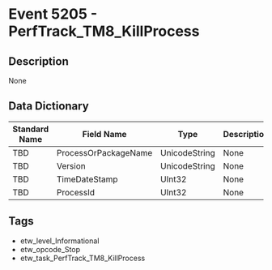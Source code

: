 # Event 5205 - PerfTrack_TM8_KillProcess

## Description
None

## Data Dictionary
|Standard Name|Field Name|Type|Description|Sample Value|
|---|---|---|---|---|
|TBD|ProcessOrPackageName|UnicodeString|None|`None`|
|TBD|Version|UnicodeString|None|`None`|
|TBD|TimeDateStamp|UInt32|None|`None`|
|TBD|ProcessId|UInt32|None|`None`|

## Tags
* etw_level_Informational
* etw_opcode_Stop
* etw_task_PerfTrack_TM8_KillProcess